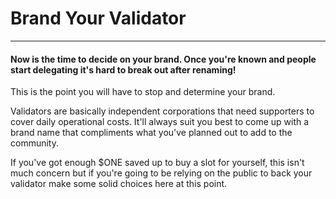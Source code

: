 # Brand Your Validator
---
#### Now is the time to decide on your brand. Once you're known and people start delegating it's hard to break out after renaming!
This is the point you will have to stop and determine your brand.

Validators are basically independent corporations that need supporters to cover daily operational costs. It'll always suit you best to come up with a brand name that compliments what you've planned out to add to the community.

If you've got enough $ONE saved up to buy a slot for yourself, this isn't much concern but if you're going to be relying on the public to back your validator make some solid choices here at this point.

